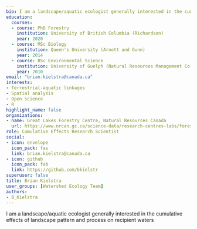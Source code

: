 ```yaml
--- 
bio: I am a landscape/aquatic ecologist generally interested in the cumulative effects of landscape pattern and process on recipient waters
education:
  courses:
  - course: PhD Forestry
    institution: University of British Columbia (Richardson)
    year: 2020
  - course: MSc Biology
    institution: Queen's University (Arnott and Gunn)
    year: 2014
  - course: BSc Environmental Science
    institution: University of Guelph (Natural Resources Management Co-op)
    year: 2010
email: "brian.kielstra@canada.ca"
interests:
- Terrestrial-aquatic linkages
- Spatial analysis
- Open science
- R
highlight_name: false
organizations:
- name: Great Lakes Forestry Centre, Natural Resources Canada
  url: https://www.nrcan.gc.ca/science-data/research-centres-labs/forestry-research-centres/great-lakes-forestry-centre/13459
role: Cumulative Effects Research Scientist
social:
- icon: envelope
  icon_pack: fas
  link: brian.kielstra@canada.ca
- icon: github
  icon_pack: fab
  link: https://github.com/bkielstr
superuser: false
title: Brian Kielstra
user_groups: [Watershed Ecology Team]
authors:
- B_Kielstra
---
```


I am a landscape/aquatic ecologist generally interested in the cumulative effects of landscape pattern and process on recipient waters

